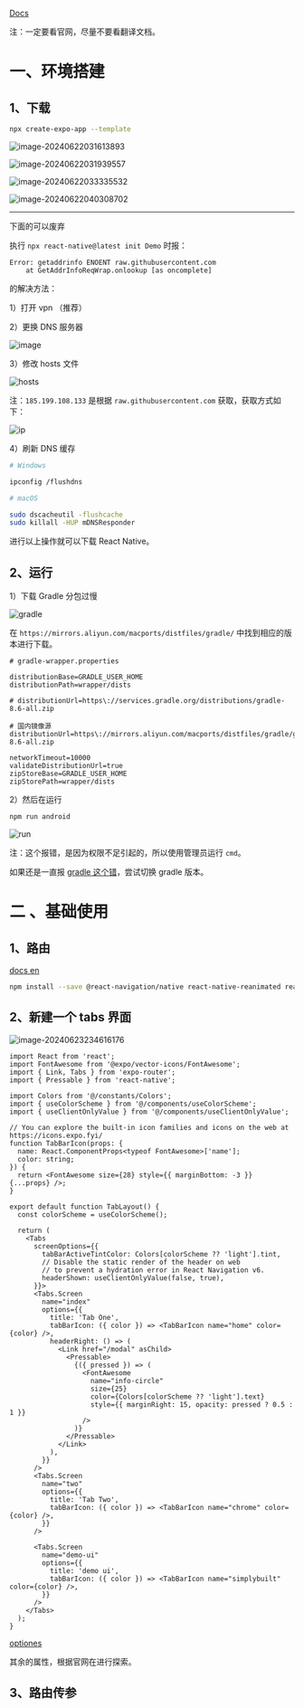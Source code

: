[Docs](https://reactnative.dev/)

注：一定要看官网，尽量不要看翻译文档。

# 一、环境搭建

## 1、下载

```bash
npx create-expo-app --template
```

![image-20240622031613893](https://not-have.github.io/file/images/image-20240622031613893.png)

![image-20240622031939557](https://not-have.github.io/file/images/image-20240622031939557.png)

![image-20240622033335532](https://not-have.github.io/file/images/image-20240622033335532.png)

![image-20240622040308702](https://not-have.github.io/file/images/image-20240622040308702.png)

------

下面的可以废弃

执行 `npx react-native@latest init Demo` 时报：

```
Error: getaddrinfo ENOENT raw.githubusercontent.com
    at GetAddrInfoReqWrap.onlookup [as oncomplete]
```

的解决方法：

1）打开 vpn （推荐）

2）更换 DNS 服务器

![image](https://not-have.github.io/file/images/image.png)

3）修改 hosts 文件

![hosts](https://not-have.github.io/file/images/hosts.png)

注：`185.199.108.133` 是根据 `raw.githubusercontent.com` 获取，获取方式如下：

![ip](https://not-have.github.io/file/images/ip.png)

4）刷新 DNS 缓存

```bash
# Windows

ipconfig /flushdns

# macOS

sudo dscacheutil -flushcache
sudo killall -HUP mDNSResponder

```

进行以上操作就可以下载 React Native。

## 2、运行

1）下载 Gradle 分包过慢

![gradle](https://not-have.github.io/file/images/gradle.png)

在 `https://mirrors.aliyun.com/macports/distfiles/gradle/` 中找到相应的版本进行下载。

```properties
# gradle-wrapper.properties

distributionBase=GRADLE_USER_HOME
distributionPath=wrapper/dists

# distributionUrl=https\://services.gradle.org/distributions/gradle-8.6-all.zip

# 国内镜像源
distributionUrl=https\://mirrors.aliyun.com/macports/distfiles/gradle/gradle-8.6-all.zip

networkTimeout=10000
validateDistributionUrl=true
zipStoreBase=GRADLE_USER_HOME
zipStorePath=wrapper/dists

```

2）然后在运行

```bash
npm run android
```

![run](https://not-have.github.io/file/images/run.png)

注：这个报错，是因为权限不足引起的，所以使用管理员运行 `cmd`。

如果还是一直报 [gradle 这个错](https://stackoverflow.com/questions/78384724/react-native-error-java-io-uncheckedioexception-could-not-move-temporary-work)，尝试切换 gradle 版本。

# 二 、基础使用

## 1、路由

[docs en](https://wix.github.io/react-native-navigation/docs/installing)

```bash
npm install --save @react-navigation/native react-native-reanimated react-native-screens react-native-safe-area-context
```

## 2、新建一个 tabs 界面

![image-20240623234616176](https://not-have.github.io/file/images/image-20240623234616176.png)

```tsx
import React from 'react';
import FontAwesome from '@expo/vector-icons/FontAwesome';
import { Link, Tabs } from 'expo-router';
import { Pressable } from 'react-native';

import Colors from '@/constants/Colors';
import { useColorScheme } from '@/components/useColorScheme';
import { useClientOnlyValue } from '@/components/useClientOnlyValue';

// You can explore the built-in icon families and icons on the web at https://icons.expo.fyi/
function TabBarIcon(props: {
  name: React.ComponentProps<typeof FontAwesome>['name'];
  color: string;
}) {
  return <FontAwesome size={28} style={{ marginBottom: -3 }} {...props} />;
}

export default function TabLayout() {
  const colorScheme = useColorScheme();

  return (
    <Tabs
      screenOptions={{
        tabBarActiveTintColor: Colors[colorScheme ?? 'light'].tint,
        // Disable the static render of the header on web
        // to prevent a hydration error in React Navigation v6.
        headerShown: useClientOnlyValue(false, true),
      }}>
      <Tabs.Screen
        name="index"
        options={{
          title: 'Tab One',
          tabBarIcon: ({ color }) => <TabBarIcon name="home" color={color} />,
          headerRight: () => (
            <Link href="/modal" asChild>
              <Pressable>
                {({ pressed }) => (
                  <FontAwesome
                    name="info-circle"
                    size={25}
                    color={Colors[colorScheme ?? 'light'].text}
                    style={{ marginRight: 15, opacity: pressed ? 0.5 : 1 }}
                  />
                )}
              </Pressable>
            </Link>
          ),
        }}
      />
      <Tabs.Screen
        name="two"
        options={{
          title: 'Tab Two',
          tabBarIcon: ({ color }) => <TabBarIcon name="chrome" color={color} />,
        }}
      />
          
      <Tabs.Screen
        name="demo-ui"
        options={{
          title: 'demo ui',
          tabBarIcon: ({ color }) => <TabBarIcon name="simplybuilt" color={color} />,
        }}
      />
    </Tabs>
  );
}
```

[optiones](https://reactnavigation.org/docs/screen-options/)

其余的属性，根据官网在进行探索。

## 3、路由传参

